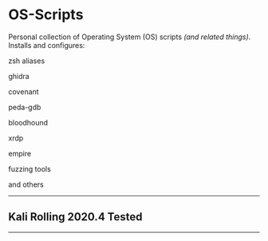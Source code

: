 # OS-Scripts

Personal collection of Operating System (OS) scripts _(and related things)_.
Installs and configures:

zsh aliases

ghidra

covenant

peda-gdb

bloodhound

xrdp

empire

fuzzing tools

and others
- - -

## Kali Rolling 2020.4 Tested

- - -

